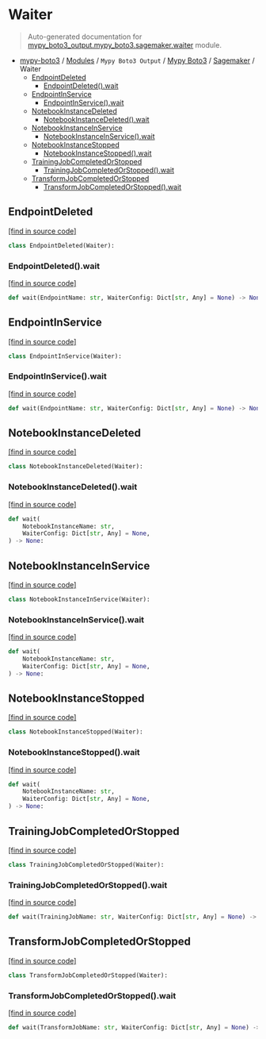 # Waiter

> Auto-generated documentation for [mypy_boto3_output.mypy_boto3.sagemaker.waiter](https://github.com/vemel/mypy_boto3/blob/master/mypy_boto3_output/mypy_boto3/sagemaker/waiter.py) module.

- [mypy-boto3](../../../README.md#mypy_boto3) / [Modules](../../../MODULES.md#mypy-boto3-modules) / `Mypy Boto3 Output` / [Mypy Boto3](../index.md#mypy-boto3) / [Sagemaker](index.md#sagemaker) / Waiter
    - [EndpointDeleted](#endpointdeleted)
        - [EndpointDeleted().wait](#endpointdeletedwait)
    - [EndpointInService](#endpointinservice)
        - [EndpointInService().wait](#endpointinservicewait)
    - [NotebookInstanceDeleted](#notebookinstancedeleted)
        - [NotebookInstanceDeleted().wait](#notebookinstancedeletedwait)
    - [NotebookInstanceInService](#notebookinstanceinservice)
        - [NotebookInstanceInService().wait](#notebookinstanceinservicewait)
    - [NotebookInstanceStopped](#notebookinstancestopped)
        - [NotebookInstanceStopped().wait](#notebookinstancestoppedwait)
    - [TrainingJobCompletedOrStopped](#trainingjobcompletedorstopped)
        - [TrainingJobCompletedOrStopped().wait](#trainingjobcompletedorstoppedwait)
    - [TransformJobCompletedOrStopped](#transformjobcompletedorstopped)
        - [TransformJobCompletedOrStopped().wait](#transformjobcompletedorstoppedwait)

## EndpointDeleted

[[find in source code]](https://github.com/vemel/mypy_boto3/blob/master/mypy_boto3_output/mypy_boto3/sagemaker/waiter.py#L9)

```python
class EndpointDeleted(Waiter):
```

### EndpointDeleted().wait

[[find in source code]](https://github.com/vemel/mypy_boto3/blob/master/mypy_boto3_output/mypy_boto3/sagemaker/waiter.py#L12)

```python
def wait(EndpointName: str, WaiterConfig: Dict[str, Any] = None) -> None:
```

## EndpointInService

[[find in source code]](https://github.com/vemel/mypy_boto3/blob/master/mypy_boto3_output/mypy_boto3/sagemaker/waiter.py#L16)

```python
class EndpointInService(Waiter):
```

### EndpointInService().wait

[[find in source code]](https://github.com/vemel/mypy_boto3/blob/master/mypy_boto3_output/mypy_boto3/sagemaker/waiter.py#L19)

```python
def wait(EndpointName: str, WaiterConfig: Dict[str, Any] = None) -> None:
```

## NotebookInstanceDeleted

[[find in source code]](https://github.com/vemel/mypy_boto3/blob/master/mypy_boto3_output/mypy_boto3/sagemaker/waiter.py#L23)

```python
class NotebookInstanceDeleted(Waiter):
```

### NotebookInstanceDeleted().wait

[[find in source code]](https://github.com/vemel/mypy_boto3/blob/master/mypy_boto3_output/mypy_boto3/sagemaker/waiter.py#L26)

```python
def wait(
    NotebookInstanceName: str,
    WaiterConfig: Dict[str, Any] = None,
) -> None:
```

## NotebookInstanceInService

[[find in source code]](https://github.com/vemel/mypy_boto3/blob/master/mypy_boto3_output/mypy_boto3/sagemaker/waiter.py#L32)

```python
class NotebookInstanceInService(Waiter):
```

### NotebookInstanceInService().wait

[[find in source code]](https://github.com/vemel/mypy_boto3/blob/master/mypy_boto3_output/mypy_boto3/sagemaker/waiter.py#L35)

```python
def wait(
    NotebookInstanceName: str,
    WaiterConfig: Dict[str, Any] = None,
) -> None:
```

## NotebookInstanceStopped

[[find in source code]](https://github.com/vemel/mypy_boto3/blob/master/mypy_boto3_output/mypy_boto3/sagemaker/waiter.py#L41)

```python
class NotebookInstanceStopped(Waiter):
```

### NotebookInstanceStopped().wait

[[find in source code]](https://github.com/vemel/mypy_boto3/blob/master/mypy_boto3_output/mypy_boto3/sagemaker/waiter.py#L44)

```python
def wait(
    NotebookInstanceName: str,
    WaiterConfig: Dict[str, Any] = None,
) -> None:
```

## TrainingJobCompletedOrStopped

[[find in source code]](https://github.com/vemel/mypy_boto3/blob/master/mypy_boto3_output/mypy_boto3/sagemaker/waiter.py#L50)

```python
class TrainingJobCompletedOrStopped(Waiter):
```

### TrainingJobCompletedOrStopped().wait

[[find in source code]](https://github.com/vemel/mypy_boto3/blob/master/mypy_boto3_output/mypy_boto3/sagemaker/waiter.py#L53)

```python
def wait(TrainingJobName: str, WaiterConfig: Dict[str, Any] = None) -> None:
```

## TransformJobCompletedOrStopped

[[find in source code]](https://github.com/vemel/mypy_boto3/blob/master/mypy_boto3_output/mypy_boto3/sagemaker/waiter.py#L57)

```python
class TransformJobCompletedOrStopped(Waiter):
```

### TransformJobCompletedOrStopped().wait

[[find in source code]](https://github.com/vemel/mypy_boto3/blob/master/mypy_boto3_output/mypy_boto3/sagemaker/waiter.py#L60)

```python
def wait(TransformJobName: str, WaiterConfig: Dict[str, Any] = None) -> None:
```
